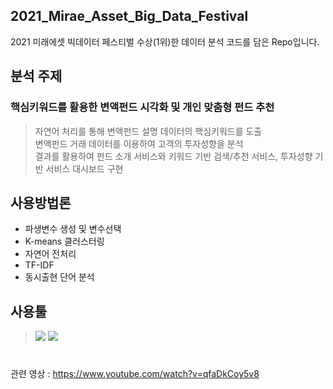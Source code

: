 ##   2021_Mirae_Asset_Big_Data_Festival
2021 미래에셋 빅데이터 페스티벌 수상(1위)한 데이터 분석 코드를 담은 Repo입니다.  


## 분석 주제
 ### 핵심키워드를 활용한 변액펀드 시각화 및 개인 맞춤형 펀드 추천
 > 자연어 처리를 통해 변액펀드 설명 데이터의 핵심키워드를 도출  
 > 변액펀드 거래 데이터를 이용하여 고객의 투자성향을 분석  
 > 결과를 활용하여 펀드 소개 서비스와 키워드 기반 검색/추천 서비스, 투자성향 기반 서비스 대시보드 구현    


## 사용방법론
 * 파생변수 생성 및 변수선택  
 * K-means 클러스터링  
 * 자연어 전처리  
 * TF-IDF  
 * 동시출현 단어 분석  


## 사용툴
> <img src="https://img.shields.io/badge/Python-3766AB?style=flat-square&logo=Python&logoColor=white"/></a>
> <img src="https://img.shields.io/badge/Tableau-9cf?style=flat-square&logo=Tableau&logoColor=white"/>  
  
#


관련 영상 : https://www.youtube.com/watch?v=qfaDkCoy5v8

